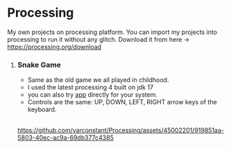 # Processing
My own projects on processing platform. You can import my projects into processing to run it without any glitch.
Download it from here -> https://processing.org/download

1) ### Snake Game
   - Same as the old game we all played in childhood.
   - I used the latest processing 4 built on jdk 17
   - you can also try [app](https://github.com/varconstant/Processing/tree/main/snake_game/app) directly for your system.
   - Controls are the same: UP, DOWN, LEFT, RIGHT arrow keys of the keyboard. <br />
     <br />
   
   https://github.com/varconstant/Processing/assets/45002201/919851aa-5803-40ec-ac9a-69db377c4385

